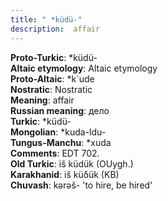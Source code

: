 ```yaml
---
title: " *küdü-"
description:  affair
---
```


<strong>Proto-Turkic</strong>:  *küdü-<br>
<strong>Altaic etymology</strong>:  Altaic etymology<br>
<strong> Proto-Altaic</strong>:  *k`ude<br>
<strong>Nostratic</strong>:  Nostratic<br>
<strong>Meaning</strong>:  affair<br>
<strong>Russian meaning</strong>:  дело<br>
<strong>Turkic</strong>:  *küdü-<br>
<strong>Mongolian</strong>:  *kuda-ldu-<br>
<strong>Tungus-Manchu</strong>:  *xuda<br>
<strong>Comments</strong>:  EDT 702.<br>
<strong>Old Turkic</strong>:  iš küdük (OUygh.)<br>
<strong>Karakhanid</strong>:  iš küδük (KB)<br>
<strong>Chuvash</strong>:  kǝrǝš- 'to hire, be hired'<br>


